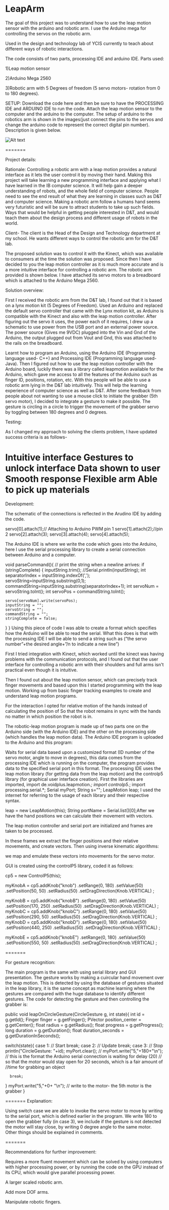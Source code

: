 LeapArm
=======
The goal of this project was to understand how to use the leap motion sensor with the arduino and robotic arm. I use the Arduino mega for controlling the servos on the robotic arm. 

Used in the design and technology lab of YCIS currently to teach about different ways of robotic interactions. 

The code consists of two parts, processing IDE and arduino IDE. 
Parts used:

1)Leap motion sensor 

2)Arduino Mega 2560

3)Robotic arm with 5 Degrees of freedom (5 servo motors- rotation from 0 to 180 degrees). 

SETUP:
Download the code here and then be sure to have the PROCESSING IDE and ARDUINO IDE to run the code. Attach the leap motion sensor to the computer and the arduino to the computer. The setup of arduino to the robotics arm is shown in the images(just connect the pins to the servos and change the arduino code to represent the correct digital pin number). Description is given below.

![Alt text](https://github.com/TarangKhanna/LeapArm/blob/master/Photos/ARM.png "Setup with GUI and arm")

=======


Project details:

Rationale: Controlling a robotic arm with a leap motion provides a natural interface as it lets the user control it by moving their hand. Making this project will take learning a new programming interface and applying what I have learned in the IB computer science. It will help gain a deeper understanding of robots, and the whole field of computer science. People need to see the end result of what they are learning in classes such as D&T and computer science. Making a robotic arm follow a humans hand seems very futuristic and will be sure to attract students to take up such fields. Ways that would be helpful in getting people interested in D&T, and would teach them about the design process and different usage of robots in the world.

Client- The client is the Head of the Design and Technology department at my school. He wants different ways to control the robotic arm for the D&T lab. 


The proposed solution was to control it with the Kinect, which was available to consumers at the time the solution was proposed. Since then I have decided to you the leap motion controller as it is much more accurate and is a more intuitive interface for controlling a robotic arm. The robotic arm provided is shown below. I have attached its servo motors to a breadboard which is attached to the Arduino Mega 2560.

Solution overview:

First I received the robotic arm from the D&T lab, I found out that it is based on a lynx motion kit (5 Degrees of Freedom).
Used an Arduino and replaced the default servo controller that came with the Lynx motion kit, as Arduino is compatible with the Kinect and also with the leap motion controller. 
After figuring out the servo it uses, the power each of it requires, I drew up a schematic to use power from the USB port and an external power source. The power source (Gives me 9VDC) plugged into the Vin and Gnd of the Arduino, the output plugged out from Vout and Gnd, this was attached to the rails on the breadboard. 

Learnt how to program an Arduino, using the Arduino IDE (Programming language used- C++) and Processing IDE (Programming language used- Java). Then I figured out how to use the leap motion controller with the Arduino board, luckily there was a library called leapmotion available for the Arduino, which gave me access to all the features of the Arduino such as finger ID, positions, rotation, etc. With this people will be able to use a robotic arm lying in the D&T lab intuitively. This will help the learning experience of computer science as well as D&T. 
After some feedback from people about not wanting to use a mouse click to initiate the grabber (5th servo motor), I decided to integrate a gesture to make it possible. The gesture is circling in a circle to trigger the movement of the grabber servo by toggling between 180 degrees and 0 degrees. 

Testing:

As I changed my approach to solving the clients problem, I have updated success criteria is as follows- 

Intuitive interface
Gestures to unlock interface
Data shown to user
Smooth response 
Flexible arm 
Able to pick up materials
=======

Development:

The schematic of the connections is reflected in the Arudino IDE by adding the code. 

  servo[0].attach(1);// Attaching to Arduino PWM pin 1
  servo[1].attach(2);//pin 2
  servo[2].attach(3);
  servo[3].attach(4);
  servo[4].attach(5);

The Arduino IDE is where we write the code which goes into the Arduino, here I use the serial processing library to create a serial connection between Arduino and a computer. 

void parseCommand(){
  // print the string when a newline arrives:
  if (stringComplete) {
    inputString.trim();
    //Serial.println(inputString);
    int separatorIndex = inputString.indexOf(',');
    servoString=inputString.substring(0,1);
    commandString=inputString.substring(separatorIndex+1);
    int servoNum = servoString.toInt();
    int servoPos = commandString.toInt();

    servo[servoNum].write(servoPos);
    inputString = "";
    servoString = "";
    commandString = "";
    stringComplete = false;
  }
}
Using this piece of code I was able to create a format which specifies how the Arduino will be able to read the serial. What this does is that with the processing IDE I will be able to send a string such as (“the servo number”+the desired angle+”/n to indicate a new line”)

First I tried integration with Kinect, which worked until the kinect was having problems with the communication protocols, and I found out that the user interface for controlling a robotic arm with their shoulders and full arms isn't practical even though it is intuitive. 

Then I found out about the leap motion sensor, which can precisely track finger movements and based upon this I started programming with the leap motion. 
Working up from basic finger tracking examples to create and understand leap motion programs.

For the interaction I opted for relative motion of the hands instead of calculating the position of 
So that the robot remains in sync with the hands no matter in which position the robot is in. 

The robotic-leap motion program is made up of two parts one on the Arduino side (with the Arduino IDE) and the other on the processing side (which handles the leap motion data). The Arduino IDE program is uploaded to the Arduino and this program:

Waits for serial data based upon a customized format (ID number of the servo motor, angle to move in degrees), this data comes from the processing IDE which is running on the computer, the program provides data to the specified serial port in this format. The processing IDE uses the leap motion library (for getting data from the leap motion) and the controlp5 library (for graphical user interface creation). First the libraries are imported, 
import de.voidplus.leapmotion.*;
import controlp5.*;
import processing.serial.*;
Serial myPort;
String s="";
LeapMotion leap;
I used the internet for referring to the usage of each library and their respective syntax. 

  leap = new LeapMotion(this);
  String portName = Serial.list()[0];After we have the hand positions we can calculate their movement with vectors. 

The leap motion controller and serial port are initialized and frames are taken to be processed.


In these frames we extract the finger positions and their relative movements, and create vectors. Then using inverse kinematic algorithms:


we map and emulate these vectors into movements for the servo motor. 

GUI is created using the controlP5 library, coded it as follows:

  cp5 = new ControlP5(this);

  myKnobA = cp5.addKnob("knob")
    .setRange(0, 180)
      .setValue(50)
        .setPosition(50, 50)
          .setRadius(50)
            .setDragDirection(Knob.VERTICAL)
              ;

  myKnobB = cp5.addKnob("knobB")
    .setRange(0, 180)
      .setValue(50)
        .setPosition(170, 250)
          .setRadius(50)
            .setDragDirection(Knob.VERTICAL)
              ;
  myKnobC = cp5.addKnob("knobC")
    .setRange(0, 180)
      .setValue(50)
        .setPosition(290, 50)
          .setRadius(50)
            .setDragDirection(Knob.VERTICAL)
              ;
  myKnobD = cp5.addKnob("knobD")
    .setRange(0, 180)
      .setValue(50)
        .setPosition(440, 250)
          .setRadius(50)
            .setDragDirection(Knob.VERTICAL)
              ;   

  myKnobE = cp5.addKnob("knobE")
    .setRange(0, 180)
      .setValue(50)
        .setPosition(550, 50)
          .setRadius(50)
            .setDragDirection(Knob.VERTICAL)
              ;
              
=======

For gesture recognition:

The main program is the same with using serial library and GUI presentation. 
The gesture works by making a cuircular hand movement over the leap motion. This is detected by using the database of gestures situated in the leap library, it is the same concept as machine learning where the gestures are compared with the huge database to identify different gestures. The code for detecting the gesture and then controlling the grabber is:

public void leapOnCircleGesture(CircleGesture g, int state){
  int       id               = g.getId();
  Finger    finger           = g.getFinger();
  PVector   position_center  = g.getCenter();
  float     radius           = g.getRadius();
  float     progress         = g.getProgress();
  long      duration         = g.getDuration();
  float     duration_seconds = g.getDurationInSeconds();

  switch(state){
    case 1: // Start
      break;
    case 2: // Update
      break;
    case 3: // Stop
      println("CircleGesture: "+id);
      myPort.clear(); //
      myPort.write("5,"+180+"\n"); // this is the format the Arduino serial connection is waiting for
      delay (20)  // so that the motor would stay open for 20 seconds, which is a fair amount of      //time for grabbing an object

      break;
  }
myPort.write("5,"+0+ "\n"); // write to the motor- the 5th motor is the grabber
}

=======
Explanation:

Using switch case we are able to invoke the servo motor to move by writing to the serial port, which is defined earlier in the program. We write 180 to open the grabber fully (in case 3), we include if the gesture is not detected the motor will stay close, by writing 0 degree angle to the same motor. Other things should be explained in comments.

=======

Recommendations for further improvement:

Requires a more fluent movement which can be solved by using computers with higher processing power, or by running the code on the GPU instead of its CPU, which would give parallel processing power.

A larger scaled robotic arm.

Add more DOF arms.

Manipulate robotic fingers. 


 






